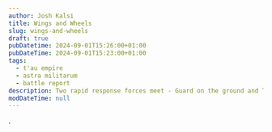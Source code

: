 ```yaml
---
author: Josh Kalsi
title: Wings and Wheels
slug: wings-and-wheels
draft: true
pubDatetime: 2024-09-01T15:26:00+01:00
pubDateTime: 2024-09-01T15:23:00+01:00
tags:
  - t'au empire
  - astra militarum
  - battle report
description: Two rapid response forces meet - Guard on the ground and T'au in the sky
modDateTime: null
---
```


.
